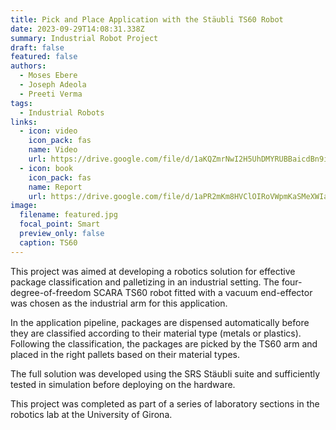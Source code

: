 ```yaml
---
title: Pick and Place Application with the Stäubli TS60 Robot
date: 2023-09-29T14:08:31.338Z
summary: I﻿ndustrial Robot Project
draft: false
featured: false
authors:
  - Moses Ebere
  - Joseph Adeola
  - Preeti Verma
tags:
  - Industrial Robots
links:
  - icon: video
    icon_pack: fas
    name: Video
    url: https://drive.google.com/file/d/1aKQZmrNwI2H5UhDMYRUBBaicdBn9iq9I/view?usp=sharing
  - icon: book
    icon_pack: fas
    name: Report
    url: https://drive.google.com/file/d/1aPR2mKm8HVClOIRoVWpmKaSMeXWIaC-c/view?usp=sharing
image:
  filename: featured.jpg
  focal_point: Smart
  preview_only: false
  caption: TS60
---
```

T﻿his project was aimed at developing a robotics solution for effective package classification and palletizing in an industrial setting. The four-degree-of-freedom SCARA TS60 robot fitted with a vacuum end-effector was chosen as the industrial arm for this application. 

I﻿n the application pipeline, packages are dispensed automatically before they are classified according to their material type (metals or plastics). Following the classification, the packages are picked by the TS60 arm and placed in the right pallets based on their material types. 

T﻿he full solution was developed using the SRS Stäubli suite and sufficiently tested in simulation before deploying on the hardware. 

T﻿his project was completed as part of a series of laboratory sections in the robotics lab at the University of Girona.
